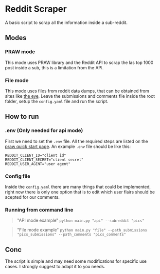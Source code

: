 # Reddit Scraper
A basic script to scrap all the information inside a sub-reddit.

## Modes

### PRAW mode
This mode uses PRAW library and the Reddit API to scrap the las top 1000 post inside a sub, this is a limitation from the API.

### File mode
This mode uses files from reddit data dumps, that can be obtained from sites like [the eye](https://the-eye.eu/). Leave the submissions and comments file inside the root folder, setup the `config.yaml` file and run the script.

## How to run
### .env (Only needed for api mode)
First we need to set the `.env` file.
All the required steps are listed on the [praw quick start page](https://praw.readthedocs.io/en/stable/getting_started/quick_start.html).
An example `.env` file should be like this:

```
REDDIT_CLIENT_ID="client id"
REDDIT_CLIENT_SECRET="client secret"
REDDIT_USER_AGENT="user agent"
```

### Config file

Inside the `config.yaml` there are many things that could be implemented, right now there is only one option that is to edit which user flairs should be acepted for our comments.

### Running from command line
> "API mode example"
`python main.py "api" --subreddit "pics"`

> "File mode example"
`python main.py "file" --path_submissions "pics_submissions" --path_comments "pics_comments"`

## Conc
The script is simple and may need some modifications for specific use cases. I strongly suggest to adapt it to you needs.

